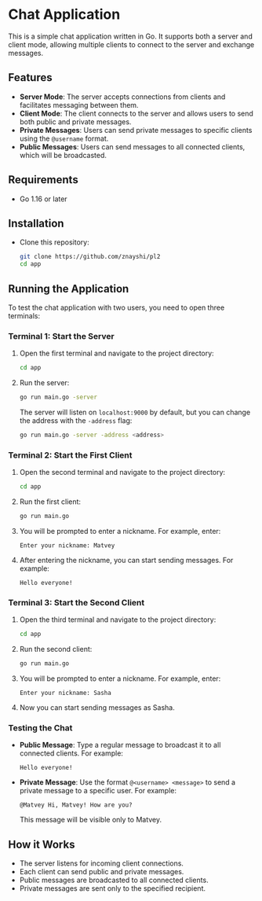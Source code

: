# Chat Application

This is a simple chat application written in Go. It supports both a server and client mode, allowing multiple clients to connect to the server and exchange messages.

## Features

- **Server Mode**: The server accepts connections from clients and facilitates messaging between them.
- **Client Mode**: The client connects to the server and allows users to send both public and private messages.
- **Private Messages**: Users can send private messages to specific clients using the `@username` format.
- **Public Messages**: Users can send messages to all connected clients, which will be broadcasted.

## Requirements

- Go 1.16 or later

## Installation

- Clone this repository:

   ```bash
   git clone https://github.com/znayshi/pl2
   cd app
   ```

## Running the Application

To test the chat application with two users, you need to open three terminals:

### Terminal 1: Start the Server

1. Open the first terminal and navigate to the project directory:

   ```bash
   cd app
   ```

2. Run the server:

   ```bash
   go run main.go -server
   ```

   The server will listen on `localhost:9000` by default, but you can change the address with the `-address` flag:

   ```bash
   go run main.go -server -address <address>
   ```

### Terminal 2: Start the First Client

1. Open the second terminal and navigate to the project directory:

   ```bash
   cd app
   ```

2. Run the first client:

   ```bash
   go run main.go
   ```

3. You will be prompted to enter a nickname. For example, enter:

   ```
   Enter your nickname: Matvey
   ```

4. After entering the nickname, you can start sending messages. For example:

   ```
   Hello everyone!
   ```

### Terminal 3: Start the Second Client

1. Open the third terminal and navigate to the project directory:

   ```bash
   cd app
   ```

2. Run the second client:

   ```bash
   go run main.go
   ```

3. You will be prompted to enter a nickname. For example, enter:

   ```
   Enter your nickname: Sasha
   ```

4. Now you can start sending messages as Sasha.

### Testing the Chat

- **Public Message**: Type a regular message to broadcast it to all connected clients. For example:
  
  ```
  Hello everyone!
  ```

- **Private Message**: Use the format `@<username> <message>` to send a private message to a specific user. For example:
  
  ```
  @Matvey Hi, Matvey! How are you?
  ```

  This message will be visible only to Matvey.

## How it Works

- The server listens for incoming client connections.
- Each client can send public and private messages.
- Public messages are broadcasted to all connected clients.
- Private messages are sent only to the specified recipient.